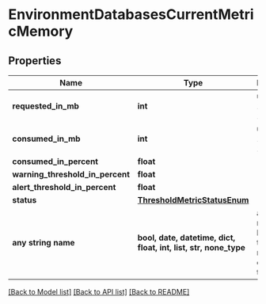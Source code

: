 # EnvironmentDatabasesCurrentMetricMemory


## Properties
Name | Type | Description | Notes
------------ | ------------- | ------------- | -------------
**requested_in_mb** | **int** | unit is MB. 1024 MB &#x3D; 1GB | [optional] 
**consumed_in_mb** | **int** | unit is MB. 1024 MB &#x3D; 1GB | [optional] 
**consumed_in_percent** | **float** |  | [optional] 
**warning_threshold_in_percent** | **float** |  | [optional] 
**alert_threshold_in_percent** | **float** |  | [optional] 
**status** | [**ThresholdMetricStatusEnum**](ThresholdMetricStatusEnum.md) |  | [optional] 
**any string name** | **bool, date, datetime, dict, float, int, list, str, none_type** | any string name can be used but the value must be the correct type | [optional]

[[Back to Model list]](../README.md#documentation-for-models) [[Back to API list]](../README.md#documentation-for-api-endpoints) [[Back to README]](../README.md)


